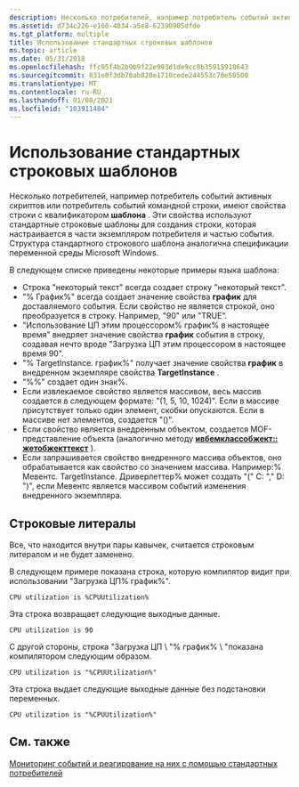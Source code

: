 ```yaml
---
description: Несколько потребителей, например потребитель событий активных скриптов или потребитель событий командной строки, имеют свойства строки с квалификатором шаблона.
ms.assetid: d734c226-e160-4834-a5e8-62390905dfde
ms.tgt_platform: multiple
title: Использование стандартных строковых шаблонов
ms.topic: article
ms.date: 05/31/2018
ms.openlocfilehash: ffc95f4b2b9b9f22e993d1de9cc8b35915918643
ms.sourcegitcommit: 831e8f3db78ab820e1710cede244553c70e50500
ms.translationtype: MT
ms.contentlocale: ru-RU
ms.lasthandoff: 01/08/2021
ms.locfileid: "103911484"
---
```

# <a name="using-standard-string-templates"></a>Использование стандартных строковых шаблонов

Несколько потребителей, например потребитель событий активных скриптов или потребитель событий командной строки, имеют свойства строки с квалификатором **шаблона** . Эти свойства используют стандартные строковые шаблоны для создания строки, которая настраивается в части экземпляром потребителя и частью события. Структура стандартного строкового шаблона аналогична спецификации переменной среды Microsoft Windows.

В следующем списке приведены некоторые примеры языка шаблона:

-   Строка "некоторый текст" всегда создает строку "некоторый текст".
-   "% График%" всегда создает значение свойства **график** для доставляемого события. Если свойство не является строкой, оно преобразуется в строку. Например, "90" или "TRUE".
-   "Использование ЦП этим процессором% график% в настоящее время" внедряет значение свойства **график** события в строку, создавая нечто вроде "Загрузка ЦП этим процессором в настоящее время 90".
-   "% TargetInstance. график%" получает значение свойства **график** в внедренном экземпляре свойства **TargetInstance** .
-   "%%" создает один знак%.
-   Если извлекаемое свойство является массивом, весь массив создается в следующем формате: "(1, 5, 10, 1024)". Если в массиве присутствует только один элемент, скобки опускаются. Если в массиве нет элементов, создается "()".
-   Если свойство является внедренным объектом, создается MOF-представление объекта (аналогично методу [**ивбемклассобжект:: жетобжекттекст**](/windows/desktop/api/WbemCli/nf-wbemcli-iwbemclassobject-getobjecttext) ).
-   Если запрашивается свойство внедренного массива объектов, оно обрабатывается как свойство со значением массива. Например:% Мевентс. TargetInstance. Дриверлеттер% может создать "(" C: "," D: ")", если Мевентс является массивом событий изменения внедренного экземпляра.

## <a name="string-literals"></a>Строковые литералы

Все, что находится внутри пары кавычек, считается строковым литералом и не будет заменено.

В следующем примере показана строка, которую компилятор видит при использовании "Загрузка ЦП% график%".

``` syntax
CPU utilization is %CPUUtilization%
```

Эта строка возвращает следующие выходные данные.

``` syntax
CPU utilization is 90
```

С другой стороны, строка "Загрузка ЦП \\ "% график% \\ "показана компилятором следующим образом.

``` syntax
CPU utilization is "%CPUUtilization%"
```

Эта строка выдает следующие выходные данные без подстановки переменных.

``` syntax
CPU utilization is "%CPUUtilization%"
```

## <a name="related-topics"></a>См. также

<dl> <dt>

[Мониторинг событий и реагирование на них с помощью стандартных потребителей](monitoring-and-responding-to-events-with-standard-consumers.md)
</dt> </dl>

 

 



